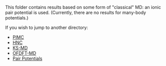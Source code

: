 This folder contains results based on some form of "classical" MD: an ionic pair potential is used. (Currently, there are no results for many-body potentials.)


If you wish to jump to another directory:
* [PIMC](../PIMC/)
* [HNC](../HNC)
* [KS-MD](../KS-MD/)
* [OFDFT-MD](../OFDFT-MD/)
* [Pair Potentials](../Pair-Potentials/)
